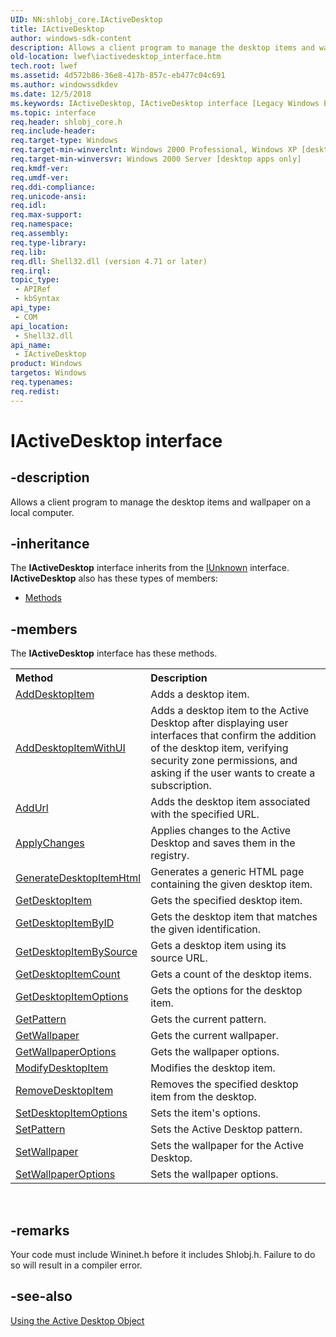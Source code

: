 ```yaml
---
UID: NN:shlobj_core.IActiveDesktop
title: IActiveDesktop
author: windows-sdk-content
description: Allows a client program to manage the desktop items and wallpaper on a local computer.
old-location: lwef\iactivedesktop_interface.htm
tech.root: lwef
ms.assetid: 4d572b86-36e8-417b-857c-eb477c04c691
ms.author: windowssdkdev
ms.date: 12/5/2018
ms.keywords: IActiveDesktop, IActiveDesktop interface [Legacy Windows Environment Features], IActiveDesktop interface [Legacy Windows Environment Features],described, _win32_IActiveDesktop_Interface, lwef.iactivedesktop_interface, shell.iactivedesktop_interface, shlobj_core/IActiveDesktop
ms.topic: interface
req.header: shlobj_core.h
req.include-header: 
req.target-type: Windows
req.target-min-winverclnt: Windows 2000 Professional, Windows XP [desktop apps only]
req.target-min-winversvr: Windows 2000 Server [desktop apps only]
req.kmdf-ver: 
req.umdf-ver: 
req.ddi-compliance: 
req.unicode-ansi: 
req.idl: 
req.max-support: 
req.namespace: 
req.assembly: 
req.type-library: 
req.lib: 
req.dll: Shell32.dll (version 4.71 or later)
req.irql: 
topic_type:
 - APIRef
 - kbSyntax
api_type:
 - COM
api_location:
 - Shell32.dll
api_name:
 - IActiveDesktop
product: Windows
targetos: Windows
req.typenames: 
req.redist: 
---
```


# IActiveDesktop interface


## -description


Allows a client program to manage the desktop items and wallpaper on a local computer.


## -inheritance

The <b xmlns:loc="http://microsoft.com/wdcml/l10n">IActiveDesktop</b> interface inherits from the <a href="https://msdn.microsoft.com/33f1d79a-33fc-4ce5-a372-e08bda378332">IUnknown</a> interface. <b>IActiveDesktop</b> also has these types of members:
<ul>
<li><a href="https://docs.microsoft.com/">Methods</a></li>
</ul>

## -members

The <b>IActiveDesktop</b> interface has these methods.
<table class="members" id="memberListMethods">
<tr>
<th align="left" width="37%">Method</th>
<th align="left" width="63%">Description</th>
</tr>
<tr data="declared;">
<td align="left" width="37%">
<a href="https://msdn.microsoft.com/5a0c61e8-a645-4a32-b97b-8d7b43d0e5e3">AddDesktopItem</a>
</td>
<td align="left" width="63%">
Adds a desktop item.

</td>
</tr>
<tr data="declared;">
<td align="left" width="37%">
<a href="https://msdn.microsoft.com/ac582bd7-9fd1-4134-a866-69319ef3d96e">AddDesktopItemWithUI</a>
</td>
<td align="left" width="63%">
Adds a desktop item to the Active Desktop after  displaying user interfaces that confirm the addition of the desktop item, verifying security zone permissions, and asking if the user wants to create a subscription.

</td>
</tr>
<tr data="declared;">
<td align="left" width="37%">
<a href="https://msdn.microsoft.com/295b2f46-6178-4aef-9721-8105c75a4a55">AddUrl</a>
</td>
<td align="left" width="63%">
Adds the desktop item associated with the specified URL.

</td>
</tr>
<tr data="declared;">
<td align="left" width="37%">
<a href="https://msdn.microsoft.com/3bac5af5-f4a6-4822-83de-11633beef88a">ApplyChanges</a>
</td>
<td align="left" width="63%">
Applies changes to the Active Desktop and saves them in the registry.

</td>
</tr>
<tr data="declared;">
<td align="left" width="37%">
<a href="https://msdn.microsoft.com/653c9c92-4301-4960-b25e-e8e11f9d2fb8">GenerateDesktopItemHtml</a>
</td>
<td align="left" width="63%">
Generates a generic HTML page containing the given desktop item.

</td>
</tr>
<tr data="declared;">
<td align="left" width="37%">
<a href="https://msdn.microsoft.com/b9d4a771-023f-4a31-b9b7-39b8b4a8695a">GetDesktopItem</a>
</td>
<td align="left" width="63%">
Gets the specified desktop item.

</td>
</tr>
<tr data="declared;">
<td align="left" width="37%">
<a href="https://msdn.microsoft.com/44e5fc48-b50d-4410-87c8-7e42634218bf">GetDesktopItemByID</a>
</td>
<td align="left" width="63%">
Gets the desktop item that matches the given identification.

</td>
</tr>
<tr data="declared;">
<td align="left" width="37%">
<a href="https://msdn.microsoft.com/9449238a-c1af-493c-9c23-503317fe6656">GetDesktopItemBySource</a>
</td>
<td align="left" width="63%">
Gets a desktop item using its source URL.

</td>
</tr>
<tr data="declared;">
<td align="left" width="37%">
<a href="https://msdn.microsoft.com/d2bba6f8-4ff0-4978-93ae-46db9ec6ea48">GetDesktopItemCount</a>
</td>
<td align="left" width="63%">
Gets a count of the desktop items.

</td>
</tr>
<tr data="declared;">
<td align="left" width="37%">
<a href="https://msdn.microsoft.com/3717b67a-b028-44a9-af1c-a6a94b2d76d8">GetDesktopItemOptions</a>
</td>
<td align="left" width="63%">
Gets the options for the desktop item.

</td>
</tr>
<tr data="declared;">
<td align="left" width="37%">
<a href="https://msdn.microsoft.com/e4211868-9f06-412c-b0b5-ba6ce395708e">GetPattern</a>
</td>
<td align="left" width="63%">
Gets the current pattern.

</td>
</tr>
<tr data="declared;">
<td align="left" width="37%">
<a href="https://msdn.microsoft.com/b56cf857-5f3c-47f0-a1c2-e578c44c971b">GetWallpaper</a>
</td>
<td align="left" width="63%">
Gets the current wallpaper.

</td>
</tr>
<tr data="declared;">
<td align="left" width="37%">
<a href="https://msdn.microsoft.com/b524a2b8-e6b6-4592-9435-88a6842b2338">GetWallpaperOptions</a>
</td>
<td align="left" width="63%">
Gets the wallpaper options.

</td>
</tr>
<tr data="declared;">
<td align="left" width="37%">
<a href="https://msdn.microsoft.com/f80a0b49-3fa9-4041-833e-1e809a606a0c">ModifyDesktopItem</a>
</td>
<td align="left" width="63%">
Modifies the desktop item.

</td>
</tr>
<tr data="declared;">
<td align="left" width="37%">
<a href="https://msdn.microsoft.com/6fee6c97-0605-4ad3-90fb-c5271f78536a">RemoveDesktopItem</a>
</td>
<td align="left" width="63%">
Removes the specified desktop item from the desktop.

</td>
</tr>
<tr data="declared;">
<td align="left" width="37%">
<a href="https://msdn.microsoft.com/5f2c1f41-d678-4eb8-b246-46133eec465f">SetDesktopItemOptions</a>
</td>
<td align="left" width="63%">
Sets the item's options.

</td>
</tr>
<tr data="declared;">
<td align="left" width="37%">
<a href="https://msdn.microsoft.com/ca66a200-dd12-454b-b449-feeae26941b6">SetPattern</a>
</td>
<td align="left" width="63%">
Sets the Active Desktop pattern.

</td>
</tr>
<tr data="declared;">
<td align="left" width="37%">
<a href="https://msdn.microsoft.com/e789a8f1-3e65-4fa7-a62b-8fad6114ed46">SetWallpaper</a>
</td>
<td align="left" width="63%">
Sets the wallpaper for the Active Desktop.

</td>
</tr>
<tr data="declared;">
<td align="left" width="37%">
<a href="https://msdn.microsoft.com/dbe09c68-26f8-4db4-9e74-87f0a94c7918">SetWallpaperOptions</a>
</td>
<td align="left" width="63%">
Sets the wallpaper options.

</td>
</tr>
</table> 


## -remarks



Your code must include Wininet.h before it includes Shlobj.h. Failure to do so will result in a compiler error.




## -see-also




<a href="https://msdn.microsoft.com/68d72b0f-f5e9-4fff-bb13-4c60d1dd7009">Using the Active Desktop Object</a>
 

 

